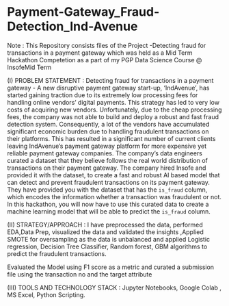 # Payment-Gateway_Fraud-Detection_Ind-Avenue
Note : This Repository consists files of the Project -Detecting fraud for transactions in a payment gateway which was held as a Mid Term Hackathon Competetion as a part of my PGP Data Science Course @ InsofeMid Term 


(I) PROBLEM STATEMENT :
Detecting fraud for transactions in a payment gateway -
A new disruptive payment gateway start-up, ‘IndAvenue’, has started gaining traction due to its extremely low processing fees for handling online vendors’ digital payments.
This strategy has led to very low costs of acquiring new vendors. Unfortunately, due to the cheap processing fees, the company was not able to build and deploy a robust
and fast fraud detection system. Consequently, a lot of the vendors have accumulated significant economic burden due to handling fraudulent transactions on their platforms. This has resulted in a significant number of current clients leaving IndAvenue’s payment gateway platform for more expensive yet reliable payment gateway companies.
The company’s data engineers curated a dataset that they believe follows the real world distribution of transactions on their payment gateway. The company hired
Insofe and provided it with the dataset, to create a fast and robust AI based model that can detect and prevent fraudulent transactions on its payment gateway.
They have provided you with the dataset that has the `is_fraud` column, which encodes the information whether a transaction was fraudulent or not. In this hackathon, you will now have to use this curated data to create a machine learning model that will be able to predict the `is_fraud` column.


(II) STRATEGY/APPROACH : I have preprocessed the data, performed EDA,Data Prep, visualized the data and validated the insights ,Applied SMOTE for oversampling as the data is unbalanced and applied Logistic regression, Decision Tree Classifier, Random forest, GBM algorithms to predict the fraudulent transactions.

Evaluated the Model using F1 score as a metric and curated a submission file using the transaction no and the target attribute

(III) TOOLS AND TECHNOLOGY STACK : Jupyter Notebooks, Google Colab , MS Excel, Python Scripting.

